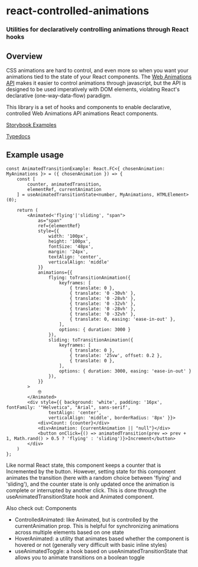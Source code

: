 # react-controlled-animations

### Utilities for declaratively controlling animations through React hooks

## Overview

CSS animations are hard to control, and even more so when you want your animations tied to the state of your React components. 
The [Web Animations API](https://developer.mozilla.org/en-US/docs/Web/API/Web_Animations_API) makes it easier to control animations through javascript, but the API is designed to be used imperatively with DOM elements, violating React's declarative (one-way-data-flow) paradigm.

This library is a set of hooks and components to enable declarative, controlled Web Animations API animations React components.


[Storybook Examples](https://tristanjohnson849.github.io/react-controlled-animations/)

[Typedocs](https://github.com/tristanjohnson849/react-controlled-animations/wiki)

## Example usage

```
const AnimatedTransitionExample: React.FC<{ chosenAnimation: MyAnimations }> = ({ chosenAnimation }) => {
    const [
        counter, animatedTransition,
        elementRef, currentAnimation
    ] = useAnimatedTransitionState<number, MyAnimations, HTMLElement>(0);

    return (
        <Animated<'flying'|'sliding', "span">
            as="span"
            ref={elementRef}
            style={{
                width: '100px',
                height: '100px',
                fontSize: '48px',
                margin: '24px',
                textAlign: 'center',
                verticalAlign: 'middle'
            }}
            animations={{
                flying: toTransitionAnimation({
                    keyframes: [
                        { translate: 0 },
                        { translate: '0 -30vh' },
                        { translate: '0 -28vh' },
                        { translate: '0 -32vh' },
                        { translate: '0 -28vh' },
                        { translate: '0 -32vh' },
                        { translate: 0, easing: 'ease-in-out' },
                    ],
                    options: { duration: 3000 }
                }),
                sliding: toTransitionAnimation({
                    keyframes: [
                        { translate: 0 },
                        { translate: '25vw', offset: 0.2 },
                        { translate: 0 },
                    ],
                    options: { duration: 3000, easing: 'ease-in-out' }
                }),
            }}
        >
            🤓
        </Animated>
        <div style={{ background: 'white', padding: '16px', fontFamily: '"Helvetica", "Arial", sans-serif',
                textAlign: 'center',
                verticalAlign: 'middle', borderRadius: '8px' }}>
            <div>Count: {counter}</div>
            <div>Animation: {currentAnimation || "null"}</div>
            <button onClick={() => animatedTransition(prev => prev + 1, Math.rand() > 0.5 ? 'flying' : 'sliding')}>Increment</button>
        </div>
    )
};
```

Like normal React state, this component keeps a counter that is Incremented by the button. However, setting state for this component animates the transition (here with a random choice between 'flying' and 'sliding'), and the counter state is only updated once the animation is complete or interrupted by another click. This is done through the useAnimatedTransitionState hook and Animated component.

Also check out:
Components
- ControlledAnimated: like Animated, but is controlled by the currentAnimation prop. This is helpful for synchronizing animations across multiple elements based on one state
- HoverAnimated: a utility that animates based whether the component is hovered or not (generally very difficult with basic inline styles)
- useAnimatedToggle: a hook based on useAnimatedTransitionState that allows you to animate transitions on a boolean toggle
